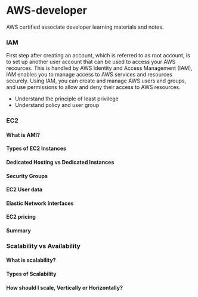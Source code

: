 # AWS-developer
AWS certified associate developer learning materials and notes.

### IAM 
First step after creating an account, which is referred to as root account, is to set up another user account that can be used to access your AWS recources. This is handled by  AWS Identity and Access Management (IAM), IAM enables you to manage access to AWS services and resources securely. Using IAM, you can create and manage AWS users and groups, and use permissions to allow and deny their access to AWS resources.

 - Understand the principle of least privilege
 - Understand policy and user group
 
### EC2
#### What is AMI?
#### Types of EC2 Instances
#### Dedicated Hosting vs Dedicated Instances
#### Security Groups
#### EC2 User data
#### Elastic Network Interfaces
#### EC2 pricing
#### Summary

### Scalability vs Availability
#### What is scalability?
#### Types of Scalability
#### How should I scale, Vertically or Horizontally?



